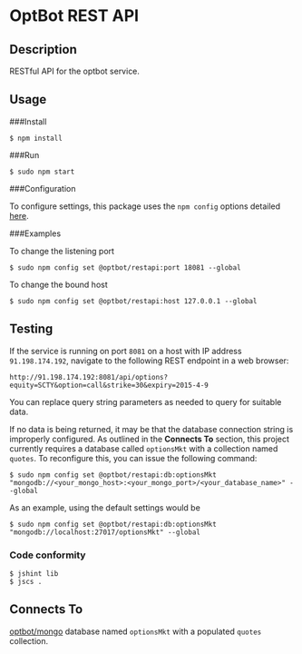 OptBot REST API
===============
Description
--
RESTful API for the optbot service.

Usage
--

###Install

	$ npm install

###Run

	$ sudo npm start

###Configuration

To configure settings, this package uses the `npm config` options detailed [here](https://docs.npmjs.com/files/package.json#config).

###Examples

To change the listening port

	$ sudo npm config set @optbot/restapi:port 18081 --global

To change the bound host

	$ sudo npm config set @optbot/restapi:host 127.0.0.1 --global

Testing
--
If the service is running on port `8081` on a host with IP address `91.198.174.192`, navigate to the following REST endpoint in a web browser:

	http://91.198.174.192:8081/api/options?equity=SCTY&option=call&strike=30&expiry=2015-4-9

You can replace query string parameters as needed to query for suitable data.

If no data is being returned, it may be that the database connection string is improperly configured. As outlined in the **Connects To** section, this project currently requires a database called `optionsMkt` with a collection named `quotes`. To reconfigure this, you can issue the following command:

	$ sudo npm config set @optbot/restapi:db:optionsMkt "mongodb://<your_mongo_host>:<your_mongo_port>/<your_database_name>" --global

As an example, using the default settings would be

	$ sudo npm config set @optbot/restapi:db:optionsMkt "mongodb://localhost:27017/optionsMkt" --global

### Code conformity
    $ jshint lib
    $ jscs .

Connects To
--
[optbot/mongo](https://github.com/optbot/mongo) database named `optionsMkt` with a populated `quotes` collection.